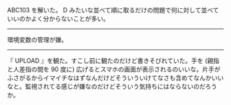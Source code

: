 ABC103 を解いた。 D みたいな並べて順に取るだけの問題で何に対して並べていいのかよく分からないことが多い。

---

環境変数の管理が嫌。

---

『 UPLOAD 』を観た。すこし前に観たのだけど書きそびれていた。手を (親指と人差指の間を 90 度に) 広げるとスマホの画面が表示されるのいいな。片手がふさがるからイマイチなはずなんだけどそういういけてなさも含めてなんかいいなと。監視されてる感じが嫌なのだけどそういう気持ちにはならないのだろうか。
